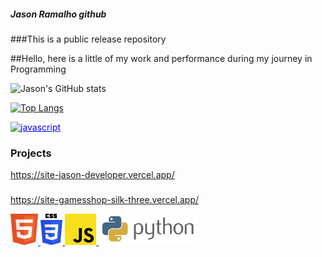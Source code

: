 ##### Jason Ramalho github

###This is a public release repository

##Hello, here is a little of my work and performance during my journey in Programming
  
![Jason's GitHub stats](https://github-readme-stats.vercel.app/api?username=jasonrn36&show_icons=true&theme=tokyonight)
    
    
[![Top Langs](https://github-readme-stats.vercel.app/api/top-langs/?username=jasonrn36&layout=donut-vertical)](https://github.com/anuraghazra/github-readme-stats)

<a style="color: blue" target="_blank" rel="nooperner noreferrer nofollow" href="https://site-jason-developer.vercel.app/">
<img height="50" alt="javascript" src="https://site-jason-developer.vercel.app/" style="max-width: 100">
</a>

    
### Projects
https://site-jason-developer.vercel.app/
###
https://site-gamesshop-silk-three.vercel.app/

<a style="color: blue" target="_blank" rel="nooperner noreferrer nofollow" href="https://github.com/jasonrn36/site_jason_developer/blob/main/html5-logo.png">
<img height="50" alt="javascript" src="https://github.com/jasonrn36/site_jason_developer/blob/main/html5-logo.png" style="max-width: 100">
</a>

<a target="_blank" rel="nooperner noreferrer nofollow" href="https://github.com/jasonrn36/site_jason_developer/blob/main/CSS3_logo%20marca.png">
<img height="50" alt="javascript" src="https://github.com/jasonrn36/site_jason_developer/blob/main/CSS3_logo%20marca.png" style="max-width: 100">
</a>
    
<a target="_blank" rel="nooperner noreferrer nofollow" href="https://github.com/jasonrn36/site_jason_developer/blob/main/JavaScript_logo_ramalho.png">
<img height="50" alt="javascript" src="https://github.com/jasonrn36/site_jason_developer/blob/main/JavaScript_logo_ramalho.png" style="max-width: 100">
</a>

<a target="_blank" rel="nooperner noreferrer nofollow" href="https://github.com/jasonrn36/site_jason_developer/blob/main/Python_json_developer.png">
<img height="50" alt="javascript" src="https://github.com/jasonrn36/site_jason_developer/blob/main/Python_json_developer.png" style="max-width: 100">
</a>

</body>
